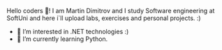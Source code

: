

Hello coders 👋! I am Martin Dimitrov and I study Software engineering at SoftUni and here i`ll upload labs, exercises and personal projects. :)
- 👀 I’m interested in .NET technologies :)
- 🌱 I’m currently learning Python.
